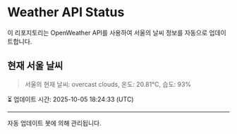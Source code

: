
# Weather API Status

이 리포지토리는 OpenWeather API를 사용하여 서울의 날씨 정보를 자동으로 업데이트합니다.

## 현재 서울 날씨
> 서울의 현재 날씨: overcast clouds, 온도: 20.81°C, 습도: 93%

⏳ 업데이트 시간: 2025-10-05 18:24:33 (UTC)

---
자동 업데이트 봇에 의해 관리됩니다.
